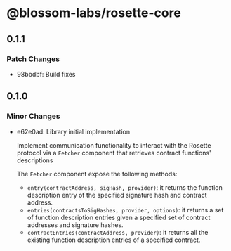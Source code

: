 # @blossom-labs/rosette-core

## 0.1.1

### Patch Changes

- 98bbdbf: Build fixes

## 0.1.0

### Minor Changes

- e62e0ad: Library initial implementation

  Implement communication functionality to interact with the Rosette protocol via a `Fetcher` component that retrieves contract functions' descriptions

  The `Fetcher` component expose the following methods:

  - `entry(contractAddress, sigHash, provider)`: it returns the function description entry of the specified signature hash and contract address.
  - `entries(contractsToSigHashes, provider, options)`: it returns a set of function description entries given a specified set of contract addresses and signature hashes.
  - `contractEntries(contractAddress, provider)`: it returns all the existing function description entries of a specified contract.
